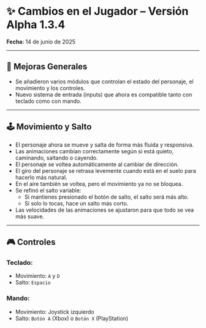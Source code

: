 # ✨ Cambios en el Jugador – Versión Alpha 1.3.4
**Fecha:** 14 de junio de 2025

---

## 🔧 Mejoras Generales
- Se añadieron varios módulos que controlan el estado del personaje, el movimiento y los controles.
- Nuevo sistema de entrada (inputs) que ahora es compatible tanto con teclado como con mando.

---

## 🕹️ Movimiento y Salto
- El personaje ahora se mueve y salta de forma más fluida y responsiva.
- Las animaciones cambian correctamente según si está quieto, caminando, saltando o cayendo.
- El personaje se voltea automáticamente al cambiar de dirección.
- El giro del personaje se retrasa levemente cuando está en el suelo para hacerlo más natural.
- En el aire también se voltea, pero el movimiento ya no se bloquea.
- Se refinó el salto variable:  
  - Si mantienes presionado el botón de salto, el salto será más alto.  
  - Si solo lo tocas, hace un salto más corto.
- Las velocidades de las animaciones se ajustaron para que todo se vea más suave.

---

## 🎮 Controles

### Teclado:
- Movimiento: `A` y `D`
- Salto: `Espacio`

### Mando:
- Movimiento: Joystick izquierdo
- Salto: `Botón A` (Xbox) o `Botón X` (PlayStation)
